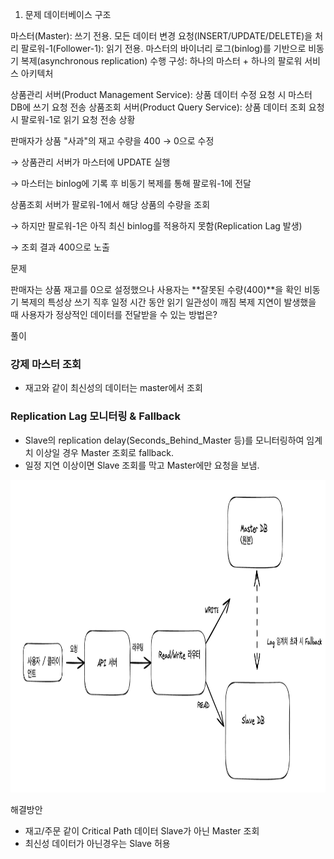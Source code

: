 1. 문제
데이터베이스 구조

마스터(Master): 쓰기 전용. 모든 데이터 변경 요청(INSERT/UPDATE/DELETE)을 처리
팔로워-1(Follower-1): 읽기 전용. 마스터의 바이너리 로그(binlog)를 기반으로 비동기 복제(asynchronous replication) 수행
구성: 하나의 마스터 + 하나의 팔로워
서비스 아키텍처

상품관리 서버(Product Management Service): 상품 데이터 수정 요청 시 마스터 DB에 쓰기 요청 전송
상품조회 서버(Product Query Service): 상품 데이터 조회 요청 시 팔로워-1로 읽기 요청 전송
상황

판매자가 상품 "사과"의 재고 수량을 400 → 0으로 수정

→ 상품관리 서버가 마스터에 UPDATE 실행

→ 마스터는 binlog에 기록 후 비동기 복제를 통해 팔로워-1에 전달

상품조회 서버가 팔로워-1에서 해당 상품의 수량을 조회

→ 하지만 팔로워-1은 아직 최신 binlog를 적용하지 못함(Replication Lag 발생)

→ 조회 결과 400으로 노출

문제

판매자는 상품 재고를 0으로 설정했으나 사용자는 **잘못된 수량(400)**을 확인
비동기 복제의 특성상 쓰기 직후 일정 시간 동안 읽기 일관성이 깨짐
복제 지연이 발생했을 때 사용자가 정상적인 데이터를 전달받을 수 있는 방법은?

풀이
### 강제 마스터 조회
- 재고와 같이 최신성의 데이터는 master에서 조회 

### Replication Lag 모니터링 & Fallback
- Slave의 replication delay(Seconds_Behind_Master 등)를 모니터링하여 임계치 이상일 경우 Master 조회로 fallback.
- 일정 지연 이상이면 Slave 조회를 막고 Master에만 요청을 보냄.

<img src="img/복제지연.png" height="500">


해결방안 
- 재고/주문 같이 Critical Path 데이터 Slave가 아닌 Master 조회 
- 최신성 데이터가 아닌경우는 Slave 허용